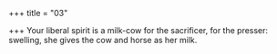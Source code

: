+++
title = "03"

+++
Your liberal spirit is a milk-cow for the sacrificer, for the presser: swelling, she gives the cow and horse as her milk.